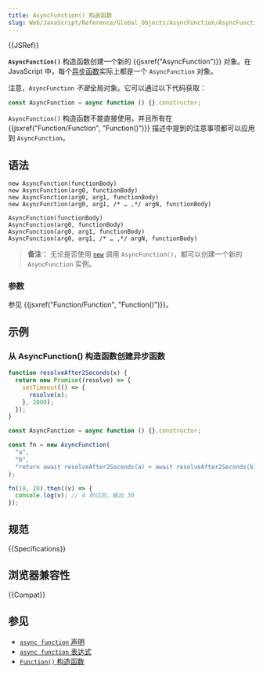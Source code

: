 ```yaml
---
title: AsyncFunction() 构造函数
slug: Web/JavaScript/Reference/Global_Objects/AsyncFunction/AsyncFunction
---
```


{{JSRef}}

**`AsyncFunction()`** 构造函数创建一个新的 {{jsxref("AsyncFunction")}} 对象。在 JavaScript 中，每个[异步函数](/zh-CN/docs/Web/JavaScript/Reference/Statements/async_function)实际上都是一个 `AsyncFunction` 对象。

注意，`AsyncFunction` *不是*全局对象。它可以通过以下代码获取：

```js
const AsyncFunction = async function () {}.constructor;
```

`AsyncFunction()` 构造函数不能直接使用，并且所有在 {{jsxref("Function/Function", "Function()")}} 描述中提到的注意事项都可以应用到 `AsyncFunction`。

## 语法

```js-nolint
new AsyncFunction(functionBody)
new AsyncFunction(arg0, functionBody)
new AsyncFunction(arg0, arg1, functionBody)
new AsyncFunction(arg0, arg1, /* … ,*/ argN, functionBody)

AsyncFunction(functionBody)
AsyncFunction(arg0, functionBody)
AsyncFunction(arg0, arg1, functionBody)
AsyncFunction(arg0, arg1, /* … ,*/ argN, functionBody)
```

> **备注：** 无论是否使用 [`new`](/zh-CN/docs/Web/JavaScript/Reference/Operators/new) 调用 `AsyncFunction()`，都可以创建一个新的 `AsyncFunction` 实例。

### 参数

参见 {{jsxref("Function/Function", "Function()")}}。

## 示例

### 从 AsyncFunction() 构造函数创建异步函数

```js
function resolveAfter2Seconds(x) {
  return new Promise((resolve) => {
    setTimeout(() => {
      resolve(x);
    }, 2000);
  });
}

const AsyncFunction = async function () {}.constructor;

const fn = new AsyncFunction(
  "a",
  "b",
  "return await resolveAfter2Seconds(a) + await resolveAfter2Seconds(b);",
);

fn(10, 20).then((v) => {
  console.log(v); // 4 秒过后，输出 30
});
```

## 规范

{{Specifications}}

## 浏览器兼容性

{{Compat}}

## 参见

- [`async function` 声明](/zh-CN/docs/Web/JavaScript/Reference/Statements/async_function)
- [`async function` 表达式](/zh-CN/docs/Web/JavaScript/Reference/Operators/async_function)
- [`Function()` 构造函数](/zh-CN/docs/Web/JavaScript/Reference/Global_Objects/Function/Function)
